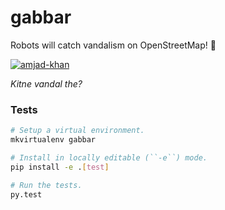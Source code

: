 # gabbar

Robots will catch vandalism on OpenStreetMap! :crystal_ball:


[![amjad-khan](https://cloud.githubusercontent.com/assets/2899501/22643796/0a4a7878-ec86-11e6-9a97-fc63db1caab7.jpg)](https://en.wikipedia.org/wiki/Gabbar_Singh_(character))

_Kitne vandal the?_

### Tests

```sh
# Setup a virtual environment.
mkvirtualenv gabbar

# Install in locally editable (``-e``) mode.
pip install -e .[test]

# Run the tests.
py.test
```
